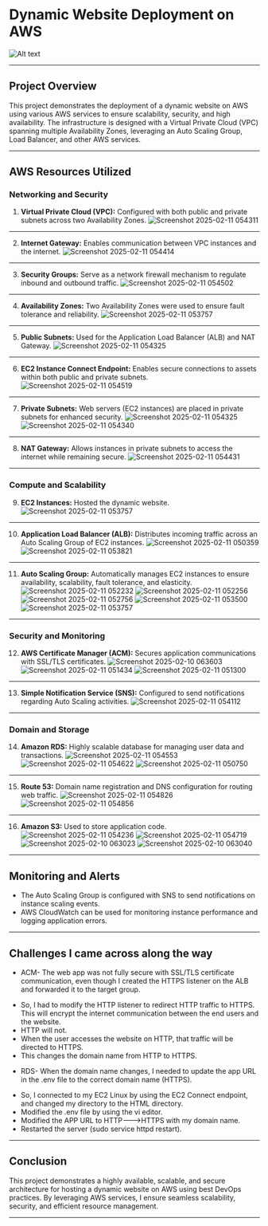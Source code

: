 # Dynamic Website Deployment on AWS


![Alt text](Host_a_Dynamic_Web_App_on_AWS.png)

---

## Project Overview
This project demonstrates the deployment of a dynamic website on AWS using various AWS services to ensure scalability, security, and high availability. The infrastructure is designed with a Virtual Private Cloud (VPC) spanning multiple Availability Zones, leveraging an Auto Scaling Group, Load Balancer, and other AWS services.

---
## AWS Resources Utilized
### **Networking and Security**
1. **Virtual Private Cloud (VPC):** Configured with both public and private subnets across two Availability Zones.
![Screenshot 2025-02-11 054311](https://github.com/user-attachments/assets/69b4081c-67c0-45a6-a31a-67a0a01665ed)
---
2. **Internet Gateway:** Enables communication between VPC instances and the internet.
![Screenshot 2025-02-11 054414](https://github.com/user-attachments/assets/1b3a0e8d-1088-40f7-b66d-116b15d7e13c)
---
3. **Security Groups:** Serve as a network firewall mechanism to regulate inbound and outbound traffic.
![Screenshot 2025-02-11 054502](https://github.com/user-attachments/assets/7b2a5762-8665-4dc8-84c6-c90ff68e07b6)
---
4. **Availability Zones:** Two Availability Zones were used to ensure fault tolerance and reliability.
![Screenshot 2025-02-11 053757](https://github.com/user-attachments/assets/e8ed099d-376f-4dd5-9913-54daf024b0fa)
---
5. **Public Subnets:** Used for the Application Load Balancer (ALB) and NAT Gateway.
![Screenshot 2025-02-11 054325](https://github.com/user-attachments/assets/8d1cae04-23b2-4e4e-b98a-56395f3f0853)
---
6. **EC2 Instance Connect Endpoint:** Enables secure connections to assets within both public and private subnets.
![Screenshot 2025-02-11 054519](https://github.com/user-attachments/assets/cd28ef41-0eb1-48e2-9411-702608a7d325)
---
7. **Private Subnets:** Web servers (EC2 instances) are placed in private subnets for enhanced security.
![Screenshot 2025-02-11 054325](https://github.com/user-attachments/assets/bcf0f47a-4747-44e0-80ac-1078051f3e9d)
![Screenshot 2025-02-11 054340](https://github.com/user-attachments/assets/98f6b89b-37f9-4f69-97e1-a21e24ae8d68)
---
8. **NAT Gateway:** Allows instances in private subnets to access the internet while remaining secure.
![Screenshot 2025-02-11 054431](https://github.com/user-attachments/assets/cb7238b9-45ac-400a-ba98-87834fed09b9)
---
### **Compute and Scalability**
9. **EC2 Instances:** Hosted the dynamic website.
![Screenshot 2025-02-11 053757](https://github.com/user-attachments/assets/10b0be18-5ef7-46da-a801-4c4251a0cb78)
---
10. **Application Load Balancer (ALB):** Distributes incoming traffic across an Auto Scaling Group of EC2 instances.
![Screenshot 2025-02-11 050359](https://github.com/user-attachments/assets/6c305047-447f-40b3-b7ae-432f8441e2d7)
![Screenshot 2025-02-11 053821](https://github.com/user-attachments/assets/6ec9c01b-e2b0-40c3-bb16-6d4fa956d0dc)
---
11. **Auto Scaling Group:** Automatically manages EC2 instances to ensure availability, scalability, fault tolerance, and elasticity.
![Screenshot 2025-02-11 052232](https://github.com/user-attachments/assets/7f9667f8-e987-4c65-8cb9-0c591edfa044)
![Screenshot 2025-02-11 052256](https://github.com/user-attachments/assets/8a7037c8-21bc-4404-aeb8-c24996863140)
![Screenshot 2025-02-11 052756](https://github.com/user-attachments/assets/11425b09-810e-401f-8dc4-4d231385905c)
![Screenshot 2025-02-11 053500](https://github.com/user-attachments/assets/f47d08db-6666-4f5d-857a-7023b506afb7)
![Screenshot 2025-02-11 053757](https://github.com/user-attachments/assets/16790c8c-7bf0-4807-882a-429a469a8c7d)
---
### **Security and Monitoring**
12. **AWS Certificate Manager (ACM):** Secures application communications with SSL/TLS certificates.
![Screenshot 2025-02-10 063603](https://github.com/user-attachments/assets/3a01436c-15ce-42da-9568-55ead445211b)
![Screenshot 2025-02-11 051434](https://github.com/user-attachments/assets/0036260e-99c7-4b33-b9c3-0407b1abd5f6)
![Screenshot 2025-02-11 051300](https://github.com/user-attachments/assets/94ec37e4-c1a6-47a9-8b35-6d54b892e68b)
---
13. **Simple Notification Service (SNS):** Configured to send notifications regarding Auto Scaling activities.
![Screenshot 2025-02-11 054112](https://github.com/user-attachments/assets/52933a9e-83b6-474f-8aad-7ded2086459f)
---
### **Domain and Storage**
14. **Amazon RDS:** Highly scalable database for managing user data and transactions.
![Screenshot 2025-02-11 054553](https://github.com/user-attachments/assets/4c681448-6d7f-4631-9295-4cbe510939a7)
![Screenshot 2025-02-11 054622](https://github.com/user-attachments/assets/11f56bcb-97a9-4670-bb0f-aedab4f6075d)
![Screenshot 2025-02-11 050750](https://github.com/user-attachments/assets/7665c831-3dca-4fa6-8acc-04306976ee9a)
---
15. **Route 53:** Domain name registration and DNS configuration for routing web traffic.
![Screenshot 2025-02-11 054826](https://github.com/user-attachments/assets/7687fb2b-b934-4685-a3be-9c57da6ebf06)
![Screenshot 2025-02-11 054856](https://github.com/user-attachments/assets/d95cf559-39a0-4563-b14e-1b1d1e0a51f8)
---
16. **Amazon S3:** Used to store application code.
![Screenshot 2025-02-11 054236](https://github.com/user-attachments/assets/e5f5390a-ff89-4ac6-82dd-31658cd779e1)
![Screenshot 2025-02-11 054719](https://github.com/user-attachments/assets/db41abc3-7b6a-43ce-80ef-176300a2b9f2)
![Screenshot 2025-02-10 063023](https://github.com/user-attachments/assets/1426eb7b-7544-4569-9a3e-e7b85d15c516)
![Screenshot 2025-02-10 063040](https://github.com/user-attachments/assets/3cd71a2c-6ff9-4d4c-8318-767ad9d42d18)

---

## Monitoring and Alerts
- The Auto Scaling Group is configured with SNS to send notifications on instance scaling events.
- AWS CloudWatch can be used for monitoring instance performance and logging application errors.

---

## Challenges I came across along the way
* ACM- The web app was not fully secure with SSL/TLS certificate communication, even though I created the HTTPS listener on the ALB and forwarded it to the target group.
- So, I had to modify the HTTP listener to redirect HTTP traffic to HTTPS. This will encrypt the internet communication between the end users and the website. 
- HTTP will not. 
- When the user accesses the website on HTTP, that traffic will be directed to HTTPS.
- This changes the domain name from HTTP to HTTPS.

* RDS- When the domain name changes, I needed to update the app URL in the .env file to the correct domain name (HTTPS).
- So, I connected to my EC2 Linux by using the EC2 Connect endpoint, and changed my directory to the HTML directory. 
- Modified the .env file by using the vi editor. 
- Modified the APP URL to HTTP--->HTTPS with my domain name.
- Restarted the server (sudo service httpd restart).

---

## Conclusion
This project demonstrates a highly available, scalable, and secure architecture for hosting a dynamic website on AWS using best DevOps practices. By leveraging AWS services, I ensure seamless scalability, security, and efficient resource management.

---



